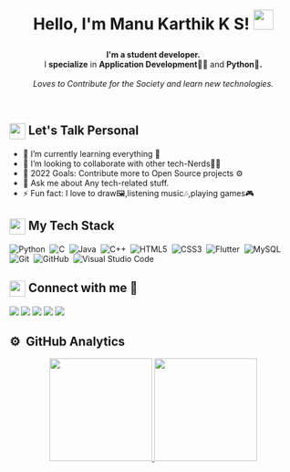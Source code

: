 <h1><p align="center">Hello,  I'm Manu Karthik K S! <img src="https://media.giphy.com/media/hvRJCLFzcasrR4ia7z/giphy.gif" width="35px"></h1></a></p>

<p align="center"><b>I'm a student developer.</b><br/>I <b>specialize</b> in <b>Application Development👩‍💻</b> and <b>Python🐍.</b><br><br> <i>Loves to Contribute for the Society and learn new technologies.</i><br></p><br/>

<summary><h2><img src="https://emojis.slackmojis.com/emojis/images/1453406830/264/success-kid.png?1453406830" align="center"
                width="28" /> Let's Talk Personal</h2></summary>

- 🌱 I’m currently learning everything 🤣
- 👯 I’m looking to collaborate with other tech-Nerds👩‍💻
- 🥅 2022 Goals: Contribute more to Open Source projects ⚙
- 💬 Ask me about  Any tech-related stuff.
- ⚡ Fun fact: I love to draw🖼,listening music🎶,playing games🎮

<summary><h2><img src="https://emojis.slackmojis.com/emojis/images/1471045839/792/computer.gif?1471045839" align="center"
                width="28" /> My Tech Stack</h2> </summary>
          
![Python](https://img.shields.io/badge/Python-3776AB?flat&logo=python&logoColor=white)&nbsp;
![C](https://img.shields.io/badge/C-00599C?flat&logo=c&logoColor=white)&nbsp;
![Java](https://img.shields.io/badge/Java-ED8B00?flat&logo=java&logoColor=white)&nbsp;
![C++](https://img.shields.io/badge/C%2B%2B-00599C?flat&logo=c%2B%2B&logoColor=white)&nbsp;
![HTML5](https://img.shields.io/badge/HTML5-E34F26?flat&logo=html5&logoColor=white)&nbsp;
![CSS3](https://img.shields.io/badge/CSS3-1572B6?flat&logo=css3&logoColor=white)&nbsp;
![Flutter](https://img.shields.io/badge/Flutter-02569B?flat&logo=flutter&logoColor=white)&nbsp;
![MySQL](https://img.shields.io/badge/MySQL-00000F?flat&logo=mysql&logoColor=white)&nbsp;
![Git](https://img.shields.io/badge/Git-F05032?flat&logo=git&logoColor=white)&nbsp;
![GitHub](https://img.shields.io/badge/-GitHub-05122A?style=flat&logo=github)&nbsp;
![Visual Studio Code](https://img.shields.io/badge/-Visual%20Studio%20Code-05122A?style=flat&logo=visual-studio-code&logoColor=007ACC)&nbsp;
<br>

<summary><h2><img src="https://emojis.slackmojis.com/emojis/images/1605722420/11386/among_us_orange_dance.gif?1605722420" align="center"
                width="28" /> Connect with me 📶 </h2></summary>

<p align = "center">
  
[<img src="https://img.shields.io/badge/Gmail-D14836?style=for-the-badge&logo=gmail&logoColor=white" />](mailto:manukarthik097@gmail.com)
[<img src="https://img.shields.io/badge/linkedin-%230077B5.svg?&style=for-the-badge&logo=linkedin&logoColor=white" />](https://www.linkedin.com/in/manu-karthik-k-s/)
[<img src = "https://img.shields.io/badge/instagram-%23E4405F.svg?&style=for-the-badge&logo=instagram&logoColor=white">](https://www.instagram.com/manugourisankaram/)
[<img src = "https://img.shields.io/badge/WhatsApp-25D366?style=for-the-badge&logo=whatsapp&logoColor=white">](https://api.whatsapp.com/send?phone=9496699207&text=Chat%20with%20Manu)
[<img src="https://img.shields.io/badge/facebook-%231877F2.svg?&style=for-the-badge&logo=facebook&logoColor=white" />](https://www.facebook.com/manu.karthik.3388)


</p>

<summary><h2>⚙️ &nbsp;GitHub Analytics</h2></summary>

<p align="center">
<a href="https://github.com/MANU-KARTHIK-K-S/">
  <img height="180em" src="https://github-readme-stats-eight-theta.vercel.app/api?username=MANU-KARTHIK-K-S&show_icons=true&theme=algolia&include_all_commits=true&count_private=true"/>
  <img height="180em" src="https://github-readme-stats-eight-theta.vercel.app/api/top-langs/?username=MANU-KARTHIK-K-S&layout=compact&langs_count=8&theme=algolia"/>
</a>
</p>

<!---
MANU-KARTHIK-K-S/MANU-KARTHIK-K-S is a ✨ special ✨ repository because its `README.md` (this file) appears on your GitHub profile.
You can click the Preview link to take a look at your changes.
--->
